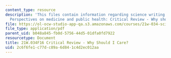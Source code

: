 ```yaml
---
content_type: resource
description: 'This files contain information regarding science writing and new media:
  Perspectives on medicine and public health: Critical Review - Why should I care?'
file: https://ol-ocw-studio-app-qa.s3.amazonaws.com/courses/21w-034-science-writing-and-new-media-perspectives-on-medicine-and-public-health-fall-2016/2c6f6fe1c77dc89a6d841c4d2ec012aa_MIT21W_034F16_CritRevWhyI.pdf
file_type: application/pdf
parent_uid: b048a845-fb0d-5756-44d5-01dfa0fd7922
resourcetype: Document
title: 21W.034F16 Critical Review - Why Should I Care?
uid: 2c6f6fe1-c77d-c89a-6d84-1c4d2ec012aa
---
```

